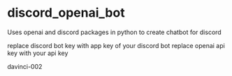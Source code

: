 # discord_openai_bot
Uses openai and discord packages in python to create chatbot for discord

replace discord bot key with app key of your discord bot
replace openai api key with your api key

davinci-002

